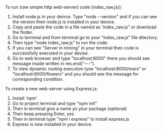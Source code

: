 To run (raw simple http web-server) code (index_raw.js)):

1. Install node.js in your deivce. Type "node --version" and if you can see the version then node.js is installed in your device.
2. Copy and paste the code in a file named as 'index_raw.js" or download the floder.
3. Go to terminal and from terminal go to your "index_raw.js" file ditectory.
4. Then type "node index_raw.js" to run the code.
5. If you can see "Server in rinning" in your terminal then code is successfully executed in your devise.
6. Go to web browser and type "localhost:8000" there you should see message inside written in res.end("---").
7. To view dynamic routing execution tyoe "localhost:8000/mars" or "localhost:8000/flowers" and you should see the message for corresponding condition.

To create a new web-server using Express.js:

1. Install 'npm'
2. Go to project terminal and type "npm init"
3. Then in terminal give a name yo your package (optional)
4. Then keep pressing Enter, yes
5. Then in terminal type "npm i express" to install express.js
6. Express is now installed in your device.
